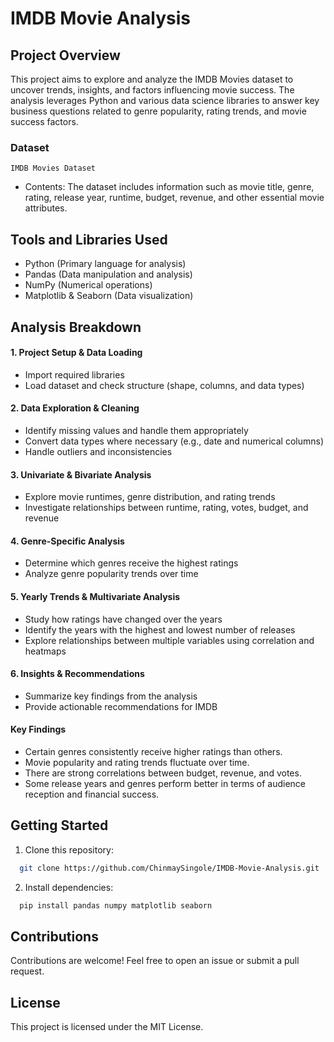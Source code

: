 
# IMDB Movie Analysis

## Project Overview

This project aims to explore and analyze the IMDB Movies dataset to uncover trends, insights, and factors influencing movie success. The analysis leverages Python and various data science libraries to answer key business questions related to genre popularity, rating trends, and movie success factors.

### Dataset

    IMDB Movies Dataset

- Contents: The dataset includes information such as movie title, genre, rating, release year, runtime, budget, revenue, and other essential movie attributes.

##  Tools and Libraries Used

- Python (Primary language for analysis)
- Pandas (Data manipulation and analysis)
- NumPy (Numerical operations)
- Matplotlib & Seaborn (Data visualization)

## Analysis Breakdown

#### 1. Project Setup & Data Loading

   - Import required libraries
   - Load dataset and check structure (shape, columns, and data types)

#### 2. Data Exploration & Cleaning

- Identify missing values and handle them appropriately
- Convert data types where necessary (e.g., date and numerical columns)
- Handle outliers and inconsistencies

#### 3. Univariate & Bivariate Analysis

- Explore movie runtimes, genre distribution, and rating trends
- Investigate relationships between runtime, rating, votes, budget, and revenue

#### 4. Genre-Specific Analysis

- Determine which genres receive the highest ratings
- Analyze genre popularity trends over time

#### 5. Yearly Trends & Multivariate Analysis

- Study how ratings have changed over the years
- Identify the years with the highest and lowest number of releases
- Explore relationships between multiple variables using correlation and heatmaps

#### 6. Insights & Recommendations

- Summarize key findings from the analysis
- Provide actionable recommendations for IMDB

#### Key Findings

- Certain genres consistently receive higher ratings than others.
- Movie popularity and rating trends fluctuate over time.
- There are strong correlations between budget, revenue, and votes.
- Some release years and genres perform better in terms of audience reception and financial success.


## Getting Started

1. Clone this repository:

```bash
  git clone https://github.com/ChinmaySingole/IMDB-Movie-Analysis.git
```

2. Install dependencies:
```bash
  pip install pandas numpy matplotlib seaborn
```

## Contributions

Contributions are welcome! Feel free to open an issue or submit a pull request.

## License

This project is licensed under the MIT License.
